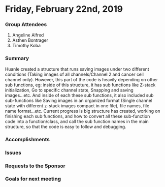 # Friday, February 22nd, 2019

### Group Attendees
1. Angeline Alfred 
2. Asthen Bontrager
3. Timothy Koba

### Summary
Huanle created a structure that runs saving images under two different conditions (Taking images of all channels/Channel 2 and cancer cell channel only).
However, this part of the code is heavily depending on other sub functions, eg: inside of this structure, it has sub functions like Z-stack initialization, Go to specific channel state, Snapping and saving images...etc. And inside of each these sub functions, it also included sub sub-functions like Saving images in an organized format (Single channel state with different z-stack images compact in one file), file names, file name format…etc. Current progress is big structure has created, working on finishing each sub functions, and how to convert all these sub-function code into a function/class, and call the sub function names in the main structure, so that the code is easy to follow and debugging.

### Accomplishments


### Issues


### Requests to the Sponsor

### Goals for next meeting
